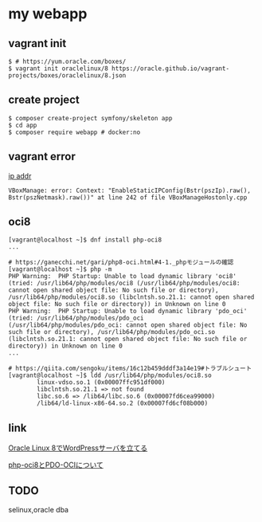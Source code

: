 # my webapp

## vagrant init
```
$ # https://yum.oracle.com/boxes/
$ vagrant init oraclelinux/8 https://oracle.github.io/vagrant-projects/boxes/oraclelinux/8.json
```

## create project
```
$ composer create-project symfony/skeleton app
$ cd app
$ composer require webapp # docker:no
```

## vagrant error
[ip addr](https://stackoverflow.com/questions/69728426/e-accessdenied-when-creating-a-host-only-interface-on-virtualbox-via-vagrant)
```
VBoxManage: error: Context: "EnableStaticIPConfig(Bstr(pszIp).raw(), Bstr(pszNetmask).raw())" at line 242 of file VBoxManageHostonly.cpp
```

## oci8
```
[vagrant@localhost ~]$ dnf install php-oci8
...

# https://ganecchi.net/gari/php8-oci.html#4-1._phpモジュールの確認
[vagrant@localhost ~]$ php -m
PHP Warning:  PHP Startup: Unable to load dynamic library 'oci8' (tried: /usr/lib64/php/modules/oci8 (/usr/lib64/php/modules/oci8: cannot open shared object file: No such file or directory), /usr/lib64/php/modules/oci8.so (libclntsh.so.21.1: cannot open shared object file: No such file or directory)) in Unknown on line 0
PHP Warning:  PHP Startup: Unable to load dynamic library 'pdo_oci' (tried: /usr/lib64/php/modules/pdo_oci (/usr/lib64/php/modules/pdo_oci: cannot open shared object file: No such file or directory), /usr/lib64/php/modules/pdo_oci.so (libclntsh.so.21.1: cannot open shared object file: No such file or directory)) in Unknown on line 0
...

# https://qiita.com/sengoku/items/16c12b459dddf3a14e19#トラブルシュート
[vagrant@localhost ~]$ ldd /usr/lib64/php/modules/oci8.so
        linux-vdso.so.1 (0x00007ffc951df000)
        libclntsh.so.21.1 => not found
        libc.so.6 => /lib64/libc.so.6 (0x00007fd6cea99000)
        /lib64/ld-linux-x86-64.so.2 (0x00007fd6cf08b000)
```

## link
[Oracle Linux 8でWordPressサーバを立てる](https://blog.osakana.net/archives/11232)

[php-oci8とPDO-OCIについて](https://teratail.com/questions/65932)

## TODO
selinux,oracle dba

